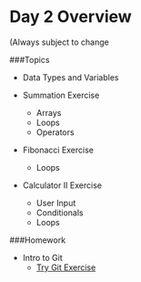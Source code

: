 # Day 2 Overview

(Always subject to change


###Topics

- Data Types and Variables
- Summation Exercise
  - Arrays
  - Loops
  - Operators  
- Fibonacci Exercise
  - Loops

- Calculator II Exercise
  - User Input
  - Conditionals
  - Loops


###Homework
- Intro to Git
  - [Try Git Exercise](https://try.github.io/levels/1/challenges/1)
